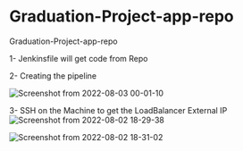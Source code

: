 # Graduation-Project-app-repo
Graduation-Project-app-repo


1- Jenkinsfile will get code from Repo 

2- Creating the pipeline 

![Screenshot from 2022-08-03 00-01-10](https://user-images.githubusercontent.com/71693153/182482204-154f1c2b-93b3-4c32-bbc1-d27e76372517.png)



3- SSH on the Machine to get the LoadBalancer External IP 
![Screenshot from 2022-08-02 18-29-38](https://user-images.githubusercontent.com/71693153/182425883-c802234f-bd25-45e0-bb19-122aaf145dc6.png)


![Screenshot from 2022-08-02 18-31-02](https://user-images.githubusercontent.com/71693153/182426365-d1fef55e-f24a-424b-a690-5c16e3c79439.png)
